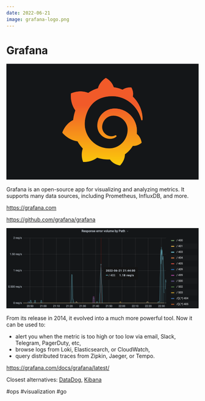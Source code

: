 ```yaml
---
date: 2022-06-21
image: grafana-logo.png
---
```


# Grafana

![Grafana logo](grafana-logo.png "Grafana logo")

Grafana is an open-source app for visualizing and analyzing metrics.
It supports many data sources, including Prometheus, InfluxDB, and more.

https://grafana.com

https://github.com/grafana/grafana

![Grafana](grafana.png "Grafana")

From its release in 2014, it evolved into a much more powerful tool.
Now it can be used to:

* alert you when the metric is too high or too low via email, Slack, Telegram, PagerDuty, etc,
* browse logs from Loki, Elasticsearch, or CloudWatch,
* query distributed traces from Zipkin, Jaeger, or Tempo.

https://grafana.com/docs/grafana/latest/

Closest alternatives: [DataDog](https://www.datadoghq.com),
[Kibana](https://www.elastic.co/kibana/)

#ops #visualization #go
